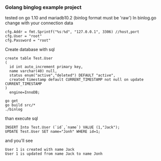 ### Golang binglog example project

tested on go 1.10 and mariadb10.2 (binlog format must be 'raw')
In binlog.go change with your connection data
```
cfg.Addr = fmt.Sprintf("%s:%d", "127.0.0.1", 3306) //host,port
cfg.User = "root"
cfg.Password = "root"
```

Create database with sql
```
create table Test.User
(
  id int auto_increment primary key,
  name varchar(40) null,
  status enum("active","deleted") DEFAULT "active",
  created timestamp default CURRENT_TIMESTAMP not null on update CURRENT_TIMESTAMP
)
  engine=InnoDB;
```

```
go get
go build src/*
./binlog
```
than execute sql
```
INSERT Into Test.User (`id`,`name`) VALUE (1,"Jack");
UPDATE Test.User SET name="Jonh" WHERE id=1;

```

and you'll see
```
User 1 is created with name Jack
User 1 is updated from name Jack to name Jonh
```

